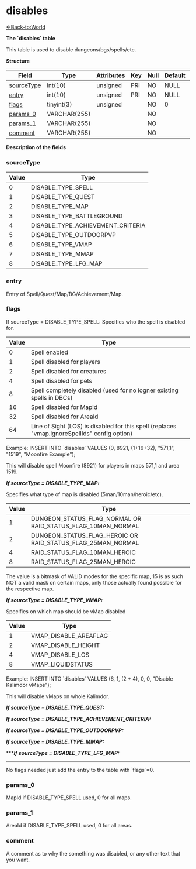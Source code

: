 # disables

[<-Back-to:World](database-world.md)

**The \`disables\` table**

This table is used to disable dungeons/bgs/spells/etc.

**Structure**

| Field           | Type         | Attributes | Key | Null | Default | Extra | Comment |
|-----------------|--------------|------------|-----|------|---------|-------|---------|
| [sourceType][1] | int(10)      | unsigned   | PRI | NO   | NULL    |       |         |
| [entry][2]      | int(10)      | unsigned   | PRI | NO   | NULL    |       |         |
| [flags][3]      | tinyint(3)   | unsigned   |     | NO   | 0       |       |         |
| [params_0][4]   | VARCHAR(255) |            |     | NO   |         |       |         |
| [params_1][5]   | VARCHAR(255) |            |     | NO   |         |       |         |
| [comment][6]    | VARCHAR(255) |            |     | NO   |         |       |         |

[1]: #sourcetype
[2]: #entry
[3]: #flags
[4]: #params_0
[5]: #params_1
[6]: #comment

**Description of the fields**

### sourceType

| Value | Type                                 |
|-------|--------------------------------------|
| 0     | DISABLE\_TYPE\_SPELL                 |
| 1     | DISABLE\_TYPE\_QUEST                 |
| 2     | DISABLE\_TYPE\_MAP                   |
| 3     | DISABLE\_TYPE\_BATTLEGROUND          |
| 4     | DISABLE\_TYPE\_ACHIEVEMENT\_CRITERIA |
| 5     | DISABLE\_TYPE\_OUTDOORPVP            |
| 6     | DISABLE\_TYPE\_VMAP                  |
| 7     | DISABLE\_TYPE\_MMAP                  |
| 8     | DISABLE\_TYPE\_LFG\_MAP              |

### entry

Entry of Spell/Quest/Map/BG/Achievement/Map.

### flags

If sourceType = DISABLE\_TYPE\_SPELL: Specifies who the spell is disabled for.

| Value | Type                                                                                          |
|-------|-----------------------------------------------------------------------------------------------|
| 0     | Spell enabled                                                                                 |
| 1     | Spell disabled for players                                                                    |
| 2     | Spell disabled for creatures                                                                  |
| 4     | Spell disabled for pets                                                                       |
| 8     | Spell completely disabled (used for no logner existing spells in DBCs)                        |
| 16    | Spell disabled for MapId                                                                      |
| 32    | Spell disabled for AreaId                                                                     |
| 64    | Line of Sight (LOS) is disabled for this spell (replaces "vmap.ignoreSpellIds" config option) |

Example: INSERT INTO \`disables\` VALUES (0, 8921, (1+16+32), "571,1", "1519", "Moonfire Example");

This will disable spell Moonfire (8921) for players in maps 571,1 and area 1519.

***If sourceType = DISABLE\_TYPE\_MAP:***

Specifies what type of map is disabled (5man/10man/heroic/etc).

| Value | Type                                                        |
|-------|-------------------------------------------------------------|
| 1     | DUNGEON_STATUS_FLAG_NORMAL OR RAID_STATUS_FLAG_10MAN_NORMAL |
| 2     | DUNGEON_STATUS_FLAG_HEROIC OR RAID_STATUS_FLAG_25MAN_NORMAL |
| 4     | RAID_STATUS_FLAG_10MAN_HEROIC                               |
| 8     | RAID_STATUS_FLAG_25MAN_HEROIC                               |

The value is a bitmask of VALID modes for the specific map, 15 is as such NOT a valid mask on certain maps, only those actually found possible for the respective map.

***If sourceType = DISABLE\_TYPE\_VMAP:***

Specifies on which map should be vMap disabled

| Value | Type                    |
|-------|-------------------------|
| 1     | VMAP\_DISABLE\_AREAFLAG |
| 2     | VMAP\_DISABLE\_HEIGHT   |
| 4     | VMAP\_DISABLE\_LOS      |
| 8     | VMAP\_LIQUIDSTATUS      |

Example: INSERT INTO \`disables\` VALUES (6, 1, (2 + 4), 0, 0, "Disable Kalimdor vMaps");

This will disable vMaps on whole Kalimdor.

***If sourceType = DISABLE\_TYPE\_QUEST:***

***If sourceType = DISABLE\_TYPE\_ACHIEVEMENT\_CRITERIA:***

***If sourceType = DISABLE\_TYPE\_OUTDOORPVP:***

***If sourceType = DISABLE\_TYPE\_MMAP:***

******If sourceType = DISABLE\_TYPE\_LFG\_MAP:***
***

No flags needed just add the entry to the table with \`flags\`=0.

### params\_0

MapId if DISABLE\_TYPE\_SPELL used, 0 for all maps.

### params\_1

AreaId if DISABLE\_TYPE\_SPELL used, 0 for all areas.

### comment

A comment as to why the something was disabled, or any other text that you want.
